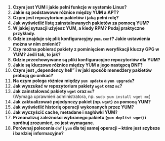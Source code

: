 1. **Czym jest YUM i jakie pełni funkcje w systemie Linux?**  
2. **Jakie są podstawowe różnice między YUM a APT?**  
3. **Czym jest repozytorium pakietów i jaką pełni rolę?**  
4. **Jak wyświetlić listę zainstalowanych pakietów za pomocą YUM?**  
5. **W jakiej sytuacji użyjesz YUM, a kiedy RPM? Podaj praktyczne przykłady.**  
6. **Gdzie znajduje się plik konfiguracyjny `yum.conf`? Jakie ustawienia można w nim zmienić?**  
7. **Czy można pobierać pakiety z pominięciem weryfikacji kluczy GPG w YUM? Jeśli tak, to jak?**  
8. **Gdzie przechowywane są pliki konfiguracyjne repozytoriów dla YUM?**  
9. **Jakie są kluczowe różnice między YUM a jego następcą DNF?**  
10. **Czym jest „dependency hell” i w jaki sposób menedżery pakietów próbują go unikać?**  
11. **Na czym polega różnica między `yum update` a `yum upgrade`?**  
12. **Jak wyszukać w repozytorium pakiety `wget` oraz `mc`?**  
13. **Jak zainstalować pakiety `wget` oraz `mc`?**  
    (Wymaga uprawnień administratora, np. `sudo yum install wget mc`)  
14. **Jak zaktualizować pojedynczy pakiet (np. `wget`) za pomocą YUM?**  
15. **Jak wyświetlić historię operacji wykonanych przez YUM?**  
16. **Jak wyczyścić cache, metadane i nagłówki YUM?**  
17. **Przeanalizuj zależności wybranego pakietu (`yum deplist wget`) i spróbuj zrozumieć, co jest wymagane.**  
18. **Porównaj polecenia `dnf` i `yum` dla tej samej operacji – które jest szybsze i bardziej informacyjne?**


